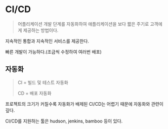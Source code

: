# CI/CD

> 어플리케이션 개발 단계를 자동화하여 애플리케이션을 보다 짧은 주기로 고객에게 제공하는 방법이다. 

지속적인 통합과 지속적인 서비스를 제공한다. 

빠른 개발이 가능하다.(조금씩 수정하여 여러번 배포)



## 자동화

> CI = 빌드 및 테스트 자동화
>
> CD = 배포 자동화

프로젝트의 크기가 커질수록 자동화가 배제된 CI/CD는 어렵기 때문에 자동화와 관련이 깊다.



CI/CD를 지원하는 툴은 hudson, jenkins, bamboo 등이 있다.